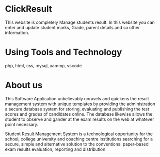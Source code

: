 # ClickResult
This website is completely Manage students result. In this website you can enter and update student marks, Grade, parent details and so other information. 
# Using Tools and Technology
php, html, css, mysql, xammp, vscode
# About us
This Software Application unbelievably unravels and quickens the result management system with unique templates by providing the administration a secure database system for storing, evaluating and publishing the test scores and grades of candidates online. The database likewise allows the student to observe and gander at the exam results on the web at whatever point necessary.

Student Result Management System is a technological opportunity for the school, college university and coaching centre institutions searching for a secure, simple and alternative solution to the conventional paper-based exam results evaluation, reporting and distribution.
